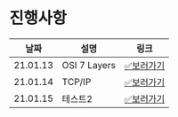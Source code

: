 # 진행사항

|날짜|설명|링크|
|------|---|---|
|21.01.13|OSI 7 Layers|[✅보러가기](https://github.com/ACmolar/Tech_interview#21-01-13)|
|21.01.14|TCP/IP|[✅보러가기](https://github.com/ACmolar/Tech_interview#21-01-14)|
|21.01.15|테스트2|[✅보러가기](https://github.com/ACmolar/Tech_interview#21-01-15)|